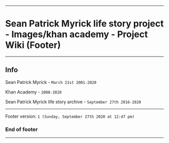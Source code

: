
***

# Sean Patrick Myrick life story project - Images/khan academy - Project Wiki (Footer)

***

## Info

Sean Patrick Myrick - `March 21st 2001-2020`

Khan Academy - `2008-2020`

Sean Patrick Myrick life story archive - `September 27th 2016-2020`

***

Footer version: `1 (Sunday, September 27th 2020 at 12:47 pm)`

### End of footer

***
